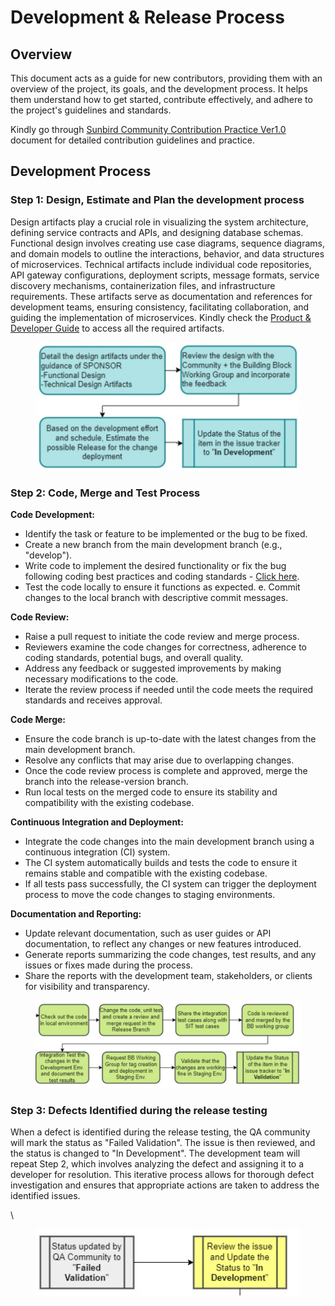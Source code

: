 # Development & Release Process

## Overview

This document acts as a guide for new contributors, providing them with an overview of the project, its goals, and the development process. It helps them understand how to get started, contribute effectively, and adhere to the project's guidelines and standards.

Kindly go through [Sunbird Community Contribution Practice Ver1.0](https://docs.google.com/document/d/1ulBgZW-UthdK75BssIfKCUNk3tyv5NeSRUxRO7hZ-qY/edit) document for detailed contribution guidelines and practice.&#x20;

## Development Process

### **Step 1**: **Design, Estimate and Plan the development process**

Design artifacts play a crucial role in visualizing the system architecture, defining service contracts and APIs, and designing database schemas. Functional design involves creating use case diagrams, sequence diagrams, and domain models to outline the interactions, behavior, and data structures of microservices. Technical artifacts include individual code repositories, API gateway configurations, deployment scripts, message formats, service discovery mechanisms, containerization files, and infrastructure requirements. These artifacts serve as documentation and references for development teams, ensuring consistency, facilitating collaboration, and guiding the implementation of microservices. Kindly check the [Product & Developer Guide](../explore/product-and-developer-guide/) to access all the required artifacts.&#x20;

<figure><img src="../.gitbook/assets/image.png" alt=""><figcaption></figcaption></figure>

### **Step 2: Code, Merge and Test Process**

**Code Development:**&#x20;

* Identify the task or feature to be implemented or the bug to be fixed.&#x20;
* Create a new branch from the main development branch (e.g., "develop").&#x20;
* Write code to implement the desired functionality or fix the bug following coding best practices and coding standards - [Click here](https://docs.google.com/document/d/1aoj6cSgQ5uziLqsvG4oGzh3bhNHh5khe4pk\_lGh10BU/edit).&#x20;
* Test the code locally to ensure it functions as expected. e. Commit changes to the local branch with descriptive commit messages.

**Code Review:**&#x20;

* Raise a pull request to initiate the code review and merge process.
* Reviewers examine the code changes for correctness, adherence to coding standards, potential bugs, and overall quality.&#x20;
* Address any feedback or suggested improvements by making necessary modifications to the code.&#x20;
* Iterate the review process if needed until the code meets the required standards and receives approval.

**Code Merge:**&#x20;

* Ensure the code branch is up-to-date with the latest changes from the main development branch.&#x20;
* Resolve any conflicts that may arise due to overlapping changes.&#x20;
* Once the code review process is complete and approved, merge the branch into the release-version branch.&#x20;
* Run local tests on the merged code to ensure its stability and compatibility with the existing codebase.&#x20;

**Continuous Integration and Deployment:**&#x20;

* Integrate the code changes into the main development branch using a continuous integration (CI) system.&#x20;
* The CI system automatically builds and tests the code to ensure it remains stable and compatible with the existing codebase.&#x20;
* If all tests pass successfully, the CI system can trigger the deployment process to move the code changes to staging environments.

**Documentation and Reporting:**&#x20;

* Update relevant documentation, such as user guides or API documentation, to reflect any changes or new features introduced.&#x20;
* Generate reports summarizing the code changes, test results, and any issues or fixes made during the process.&#x20;
* Share the reports with the development team, stakeholders, or clients for visibility and transparency.

<figure><img src="../.gitbook/assets/image (1).png" alt=""><figcaption></figcaption></figure>

### **Step 3: Defects Identified during the release testing**

When a defect is identified during the release testing, the QA community will mark the status as "Failed Validation". The issue is then reviewed, and the status is changed to "In Development". The development team will repeat Step 2, which involves analyzing the defect and assigning it to a developer for resolution. This iterative process allows for thorough defect investigation and ensures that appropriate actions are taken to address the identified issues.

\


<figure><img src="../.gitbook/assets/image (3).png" alt=""><figcaption></figcaption></figure>



